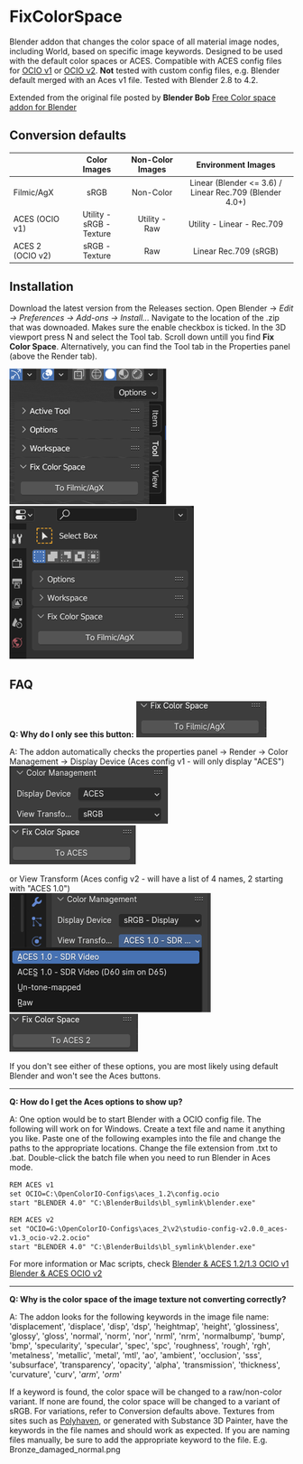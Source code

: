 # FixColorSpace
Blender addon that changes the color space of all material image nodes, including World, based on specific image keywords. Designed to be used with the default color spaces or ACES. Compatible with ACES config files for [OCIO v1](https://github.com/colour-science/OpenColorIO-Configs/tree/feature/aces-1.2-config) or [OCIO v2](https://github.com/AcademySoftwareFoundation/OpenColorIO-Config-ACES). **Not** tested with custom config files, e.g. Blender default merged with an Aces v1 file. Tested with Blender 2.8 to 4.2. 

Extended from the original file posted by **Blender Bob** [Free Color space addon for Blender](https://www.youtube.com/watch?v=73Y_5LrDZQc&t=1s&ab_channel=BlenderBob)

## Conversion defaults
  
|  | Color Images | Non-Color Images | Environment Images |
| :---|  :---:  |  :---:  |  :---:  |
| Filmic/AgX | sRGB | Non-Color | Linear (Blender <= 3.6) / Linear Rec.709 (Blender 4.0+) |
| ACES (OCIO v1) | Utility - sRGB - Texture | Utility - Raw | Utility - Linear - Rec.709 |
| ACES 2 (OCIO v2) | sRGB - Texture | Raw | Linear Rec.709 (sRGB) |

## Installation
Download the latest version from the Releases section. Open Blender -> _Edit -> Preferences -> Add-ons -> Install..._
Navigate to the location of the .zip that was downoaded. Makes sure the enable checkbox is ticked. In the 3D viewport press N and select the Tool tab. Scroll down untill you find **Fix Color Space**. Alternatively, you can find the Tool tab in the Properties panel (above the Render tab).

![Addon in side panel](/resources/SidePanel.png)
![Addon in properties panel](/resources/PropertiesPanel.png)

## FAQ
**Q: Why do I only see this button:**
![](/resources/To%20Filmic.png)  
  
A: The addon automatically checks the properties panel -> Render -> Color Management -> Display Device (Aces config v1 - will only display "ACES")  
![](/resources/Aces1.png) ![](/resources/To%20Aces.png)  
  
or View Transform (Aces config v2 - will have a list of 4 names, 2 starting with "ACES 1.0")  
![](/resources/Aces2.png) ![](/resources/To%20Aces2.png)  

If you don't see either of these options, you are most likely using default Blender and won't see the Aces buttons.  

___  

**Q: How do I get the Aces options to show up?**  

A: One option would be to start Blender with a OCIO config file. The following will work on for Windows. Create a text file and name it anything you like. Paste one of the following examples into the file and change the paths to the appropriate locations. Change the file extension from .txt to .bat. Double-click the batch file when you need to run Blender in Aces mode.

```
REM ACES v1
set OCIO=C:\OpenColorIO-Configs\aces_1.2\config.ocio
start "BLENDER 4.0" "C:\BlenderBuilds\bl_symlink\blender.exe"
```

```
REM ACES v2
set "OCIO=G:\OpenColorIO-Configs\aces_2\v2\studio-config-v2.0.0_aces-v1.3_ocio-v2.2.ocio"
start "BLENDER 4.0" "C:\BlenderBuilds\bl_symlink\blender.exe"
```  

For more information or Mac scripts, check [Blender & ACES 1.2/1.3 OCIO v1](https://www.toodee.de/?page_id=1720)  [Blender & ACES OCIO v2](https://www.toodee.de/?page_id=5517)  
___  

**Q: Why is the color space of the image texture not converting correctly?**  

A: The addon looks for the following keywords in the image file name:  
    'displacement', 'displace', 'disp', 'dsp', 'heightmap', 'height',
    'glossiness', 'glossy', 'gloss',
    'normal', 'norm', 'nor', 'nrml', 'nrm',
    'normalbump', 'bump', 'bmp',
    'specularity', 'specular', 'spec', 'spc',
    'roughness', 'rough', 'rgh',
    'metalness', 'metallic', 'metal', 'mtl',
    'ao', 'ambient', 'occlusion',
    'sss', 'subsurface',
    'transparency', 'opacity', 'alpha',
    'transmission', 'thickness',
    'curvature', 'curv',
    '_arm_', '_orm_'

If a keyword is found, the color space will be changed to a raw/non-color variant. If none are found, the color space will be changed to a variant of sRGB. For variations, refer to Conversion defaults above. Textures from sites such as [Polyhaven](https://polyhaven.com/), or generated with Substance 3D Painter, have the keywords in the file names and should work as expected. If you are naming files manually, be sure to add the appropriate keyword to the file. E.g. Bronze_damaged_normal.png  
